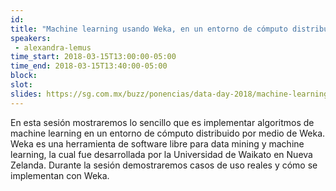```yaml
---
id: 
title: "Machine learning usando Weka, en un entorno de cómputo distribuido"
speakers:
 - alexandra-lemus
time_start: 2018-03-15T13:00:00-05:00
time_end: 2018-03-15T13:40:00-05:00
block: 
slot: 
slides: https://sg.com.mx/buzz/ponencias/data-day-2018/machine-learning-usando-weka-en-un-entorno-de-computo-distribuido
---
```


En esta sesión mostraremos lo sencillo que es implementar algoritmos de machine learning en un entorno de cómputo distribuido por medio de Weka. Weka es una herramienta de software libre para data mining y machine learning, la cual fue desarrollada por la Universidad de Waikato en Nueva Zelanda. Durante la sesión demostraremos casos de uso reales y cómo se implementan con Weka.